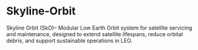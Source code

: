 # Skyline-Orbit
Skyline Orbit (SkO)– Modular Low Earth Orbit system for satellite servicing and maintenance, designed to extend satellite lifespans, reduce orbital debris, and support sustainable operations in LEO.
